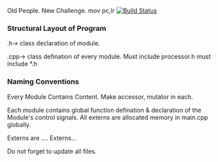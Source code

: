 Old People. New Challenge. mov pc,lr
[![Build Status](https://travis-ci.org/ParthKolekar/iiit-processor-sim.svg?branch=master)](https://travis-ci.org/ParthKolekar/iiit-processor-sim)


### Structural Layout of Program ###
.h-> 
	class declaration of module.

.cpp-> 
	class defination of every module.
	Must include processor.h
	must include *.h

### Naming Conventions ###
Every Module Contains Content.
Make accessor, mutator in each.

Each module contains global function defination & declaration of the Module's control signals.
All externs are allocated memory in main.cpp globally.

Externs are .... Externs...

Do not forget to update all files.

